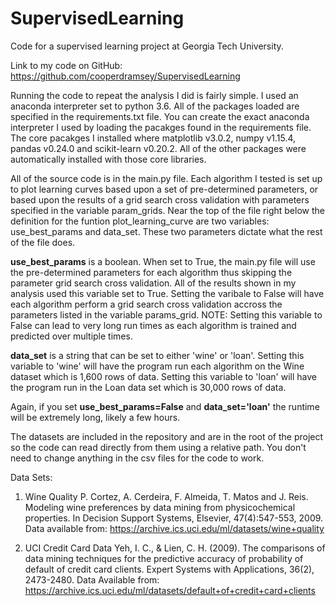 # SupervisedLearning
Code for a supervised learning project at Georgia Tech University.

Link to my code on GitHub: https://github.com/cooperdramsey/SupervisedLearning

Running the code to repeat the analysis I did is fairly simple. I used an anaconda interpreter set to python 3.6. All of the packages loaded are specified in the requirements.txt file. You can create the exact anaconda interpreter I used by loading the pacakges found in the requirements file. The core pacakges I installed where matplotlib v3.0.2, numpy v1.15.4, pandas v0.24.0 and scikit-learn v0.20.2. All of the other packages were automatically installed with those core libraries.

All of the source code is in the main.py file. Each algorithm I tested is set up to plot learning curves based upon a set of pre-determined parameters, or based upon the results of a grid search cross validation with parameters specified in the variable param_grids. Near the top of the file right below the definition for the funtion plot_learning_curve are two variables: use_best_params and data_set. These two parameters dictate what the rest of the file does. 

**use_best_params** is a boolean. When set to True, the main.py file will use the pre-determined parameters for each algorithm thus skipping the parameter grid search cross validation. All of the results shown in my analysis used this variable set to True.
Setting the varibale to False will have each algorithm perform a grid search cross validation accross the parameters listed in the variable params_grid. NOTE: Setting this variable to False can lead to very long run times as each algorithm is trained and predicted over multiple times.

**data_set** is a string that can be set to either 'wine' or 'loan'. Setting this variable to 'wine' will have the program run each algorithm on the Wine dataset which is 1,600 rows of data. Setting this variable to 'loan' will have the program run in the Loan data set which is 30,000 rows of data.

Again, if you set **use_best_params=False** and **data_set='loan'** the runtime will be extremely long, likely a few hours.

The datasets are included in the repository and are in the root of the project so the code can read directly from them using a relative path. You don't need to change anything in the csv files for the code to work. 

Data Sets:
1. Wine Quality
P. Cortez, A. Cerdeira, F. Almeida, T. Matos and J. Reis. Modeling wine preferences by data mining from physicochemical properties. In Decision Support Systems, Elsevier, 47(4):547-553, 2009. Data available from: https://archive.ics.uci.edu/ml/datasets/wine+quality

2. UCI Credit Card Data
Yeh, I. C., & Lien, C. H. (2009). The comparisons of data mining techniques for the predictive accuracy of probability of default of credit card clients. Expert Systems with Applications, 36(2), 2473-2480. Data Available from: https://archive.ics.uci.edu/ml/datasets/default+of+credit+card+clients
